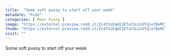 ```yaml
---
title:  "Some soft pussy to start off your week"
metadate: "hide"
categories: [ Rear Pussy ]
image: "https://external-preview.redd.it/Zc47VsEqKE1EfuCSLUiUTqle7BeMCTQ-WPaAjTEoG7o.jpg?auto=webp&s=fef9c9522b1c8d73476912c1b7c90292ad6f2f7b"
thumb: "https://external-preview.redd.it/Zc47VsEqKE1EfuCSLUiUTqle7BeMCTQ-WPaAjTEoG7o.jpg?width=1080&crop=smart&auto=webp&s=48525bb4dd36e0b7189e1111b3383f94bcd62cfb"
visit: ""
---
```

Some soft pussy to start off your week
